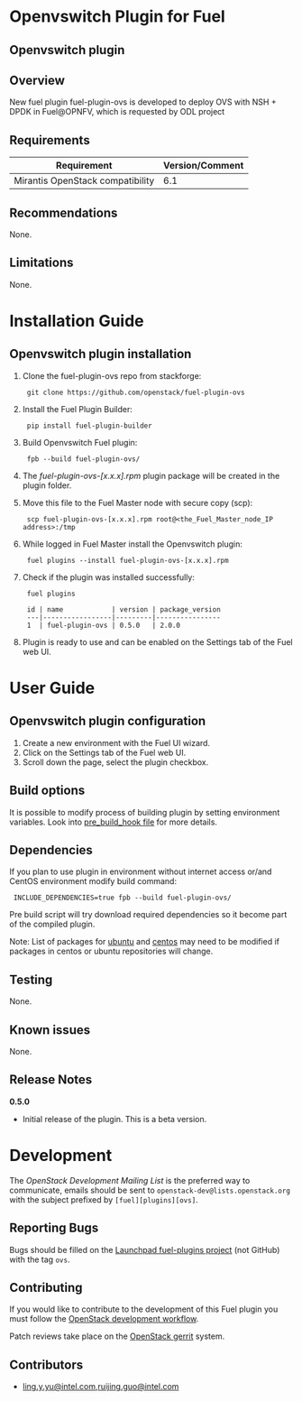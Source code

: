 Openvswitch Plugin for Fuel
================================

Openvswitch plugin
-----------------------

Overview
--------

New fuel plugin fuel-plugin-ovs is developed to deploy OVS with NSH + DPDK in Fuel@OPNFV, which is requested by ODL project

Requirements
------------

| Requirement                      | Version/Comment |
|----------------------------------|-----------------|
| Mirantis OpenStack compatibility | 6.1             |

Recommendations
---------------

None.

Limitations
-----------

None.

Installation Guide
==================

Openvswitch plugin installation
----------------------------------------

1. Clone the fuel-plugin-ovs repo from stackforge:

        git clone https://github.com/openstack/fuel-plugin-ovs

2. Install the Fuel Plugin Builder:

        pip install fuel-plugin-builder

3. Build Openvswitch Fuel plugin:

        fpb --build fuel-plugin-ovs/

4. The *fuel-plugin-ovs-[x.x.x].rpm* plugin package will be created in the plugin folder.

5. Move this file to the Fuel Master node with secure copy (scp):

        scp fuel-plugin-ovs-[x.x.x].rpm root@<the_Fuel_Master_node_IP address>:/tmp

6. While logged in Fuel Master install the Openvswitch plugin:

        fuel plugins --install fuel-plugin-ovs-[x.x.x].rpm

7. Check if the plugin was installed successfully:

        fuel plugins

        id | name            | version | package_version
        ---|-----------------|---------|----------------
        1  | fuel-plugin-ovs | 0.5.0   | 2.0.0

8. Plugin is ready to use and can be enabled on the Settings tab of the Fuel web UI.


User Guide
==========

Openvswitch plugin configuration
---------------------------------------------

1. Create a new environment with the Fuel UI wizard.
2. Click on the Settings tab of the Fuel web UI.
3. Scroll down the page, select the plugin checkbox. 


Build options
-------------

It is possible to modify process of building plugin by setting environment variables. Look into [pre_build_hook file](pre_build_hook) for more details.

Dependencies
------------

If you plan to use plugin in environment without internet access or/and CentOS environment modify build command:

     INCLUDE_DEPENDENCIES=true fpb --build fuel-plugin-ovs/

Pre build script will try download required dependencies so it become part of the compiled plugin.

Note: List of packages for [ubuntu](ovs_package/ubuntu/dependencies.txt) and [centos](ovs_package/centos/dependencies.txt) may need to be modified if packages in centos or ubuntu repositories will change.

Testing
-------

None.

Known issues
------------

None.

Release Notes
-------------

**0.5.0**

* Initial release of the plugin. This is a beta version.


Development
===========

The *OpenStack Development Mailing List* is the preferred way to communicate,
emails should be sent to `openstack-dev@lists.openstack.org` with the subject
prefixed by `[fuel][plugins][ovs]`.

Reporting Bugs
--------------

Bugs should be filled on the [Launchpad fuel-plugins project](
https://bugs.launchpad.net/fuel-plugins) (not GitHub) with the tag `ovs`.


Contributing
------------

If you would like to contribute to the development of this Fuel plugin you must
follow the [OpenStack development workflow](
http://docs.openstack.org/infra/manual/developers.html#development-workflow).

Patch reviews take place on the [OpenStack gerrit](
https://review.openstack.org/#/q/status:open+project:stackforge/fuel-plugin-ovs,n,z)
system.

Contributors
------------

* ling.y.yu@intel.com,ruijing.guo@intel.com

